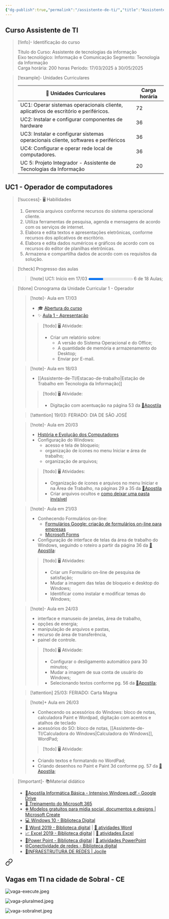 ```yaml
---
{"dg-publish":true,"permalink":"/assistente-de-ti/","title":"Assistente de TI","metatags":{"description":"Curso Assistente de tecnologias da informação"},"tags":["Aulas","Assistente-de-TI","Senac","curso"],"updated":"2025-03-26T10:57:44.644-03:00"}
---
```



## Curso Assistente de TI

> [!info]- Identificação do curso
> 
>  Título do Curso: Assistente de tecnologias da informação  
> Eixo tecnológico: Informação e Comunicação Segmento: Tecnologia da Informação  
> Carga horária: 200 horas
> Período: 17/03/2025 à 30/05/2025

> [!example]- Unidades Curriculares
> 
> |  📅 Unidades Curriculares                                                               | Carga horária |
> | ----------------------------------------------------------------------------------- | ------------- |
> | UC1: Operar sistemas operacionais cliente, aplicativos de escritório e periféricos. | 72            |
> | UC2: Instalar e configurar componentes de hardware                                  | 36            |
> | UC3: Instalar e configurar sistemas operacionais cliente, softwares e periféricos   | 36            |
> | UC4: Configurar e operar rede local de computadores.                                | 36            |
> | UC 5: Projeto Integrador - Assistente de Tecnologias da Informação                  | 20            |



## UC1 - Operador de computadores

> [!success]- 🖥️ Habilidades
> 1. Gerencia arquivos conforme recursos do sistema operacional cliente.
> 2. Utiliza ferramentas de pesquisa, agenda e mensagens de acordo com os serviços de internet.
> 3. Elabora e edita textos e apresentações eletrônicas, conforme recursos dos aplicativos de escritório.
> 4. Elabora e edita dados numéricos e gráficos de acordo com os recursos do editor de planilhas eletrônicas.
> 5. Armazena e compartilha dados de acordo com os requisitos da solução.

> [!check] Progresso das aulas
>
>>[!note] UC1: Início em 17/03 <progress value="6" max="18"></progress> 6 de 18 Aulas;

>[!done] Cronograma da Unidade Curricular 1 - Operador
>
>>[!note]- Aula em 17/03
>> - 🎓 [Abertura do curso](https://docs.google.com/presentation/d/12myN-OpLqppVuXahxOGlCTRJcd84ftr_/edit?usp=sharing&ouid=106055613390581376281&rtpof=true&sd=true)
>> - ✨ [Aula 1 - Apresentação](https://drive.google.com/file/d/1-6RPU-erktgeD7HxvyWlQguM4dIXTYuH/view?usp=sharing)
>>>[!todo] 🖥️ Atividade: 
>>> - Criar um relatório sobre:
>>>   - A versão do Sistema Operacional e do Office;
>>>   - A quantidade de memória e armazenamento do Desktop;
>>>   - Enviar por E-mail.
>
>>[!note]- Aula em 18/03
>> - [[Assistente-de-TI/Estacao-de-trabalho\|Estação de Trabalho em Tecnologia da Informação]]
>>>[!todo] 🖥️ Atividade: 
>>> - Digitação com acentuação na página 53 da [📑Apostila][apostila]
>
>>[!attention] 19/03: FERIADO: DIA DE SÃO JOSÉ
>
>>[!note]- Aula em 20/03
>> - [História e Evolução dos Computadores](https://www.todamateria.com.br/historia-e-evolucao-dos-computadores/)
>> - Configuração do Windows:
>>   - acesso e tela de bloqueio;
>>   - organização de ícones no menu Iniciar e área de trabalho;
>>   - organização de arquivos;
>>>[!todo] 🖥️ Atividades:
>>> - Organização de ícones e arquivos no menu Iniciar e na Área de Trabalho, na páginas 29 a 35 da [📑Apostila][apostila]
>>> - Criar arquivos ocultos e [como deixar uma pasta invisível](https://dti.unilab.edu.br/blog/2014/08/13/como-deixar-uma-pasta-invisivel/)
>
>>[!note]- Aula em 21/03
>> - Conhecendo Formulários on-line:
>>   - [Formulários Google: criação de formulários on-line para empresas](https://workspace.google.com/intl/pt-BR/lp/forms/?utm_source=google)
>>   - [Microsoft Forms](https://forms.office.com/Pages/DesignPageV2.aspx)
>> - Configuração de interface de telas da área de trabalho do Windows, seguindo o roteiro a partir da página 36 da [📑Apostila][apostila]:
>>>[!todo] 🖥️ Atividades:
>>> - Criar um Formulário on-line de pesquisa de satisfação;
>>> - Mudar a imagem das telas de bloqueio e desktop do Windows;
>>> - Identificar como instalar e modificar temas do Windows;
>
>>[!note]- Aula em 24/03
>>   - interface e manuseio de janelas, área de trabalho,
>>   - opções de energia;
>>   - manipulação de arquivos e pastas,
>>   - recurso de área de transferência,
>>   - painel de controle.
>>>[!todo] 🖥️ Atividade:
>>> - Configurar o desligamento automático para 30 minutos;
>>> - Mudar a imagem de sua conta de usuário do Windows;
>>> - Selecionando textos conforme pg. 56 da [📑Apostila][apostila];
>
>>[!attention] 25/03: FERIADO: Carta Magna
>
>>[!note]+ Aula em 26/03
>>   - Conhecendo os acessórios do Windows: bloco de notas, calculadora Paint e Wordpad, digitação com acentos e atalhos de teclado
>>   - acessórios do SO: bloco de notas, [[Assistente-de-TI/Calculadora do Windows\|Calculadora do Windows]], WordPad;
>>>[!todo] 🖥️ Atividade:
>>   - Criando textos e formatando no WordPad;
>>   - Criando desenhos no Paint e Paint 3d conforme pg. 57 da [📑Apostila][apostila];

> [!important]- 📚Material didático
> 
> - [📑Apostila Informática Básica - Intensivo Windows.pdf - Google Drive][apostila]
> - [📶 Treinamento do Microsoft 365](https://support.microsoft.com/pt-br/training)
> - [➕ Modelos gratuitos para mídia social, documentos e designs | Microsoft Create](https://create.microsoft.com/pt-br)
> - [💻 Windows 10 - Biblioteca Digital](https://bibliotecadigitalsenac.com.br/#/?contentInfo=2795)
> - [📄 Word 2019 - Biblioteca digital](https://bibliotecadigitalsenac.com.br/#/?contentInfo=2309) | [📄 atividades Word](https://www.editorasenacsp.com.br/informatica/word2019/atividades.zip)
> - [📈 Excel 2019 - Biblioteca digital](https://bibliotecadigitalsenac.com.br/#/busca?contentInfo=3130&term=excel) | [📄 atividades Excel](https://www.editorasenacsp.com.br/informatica/excel2019/planilhas.zip)
> - [📸Power Point - Biblioteca digital](https://bibliotecadigitalsenac.com.br/?from=busca%3FcontentInfo%3D2304%26term%3Dpowerpoint&page=12&section=0#/legacy/2304) | [📄 atividades PowerPoint](https://www.editorasenacsp.com.br/informatica/powerpoint2019/atividades.zip)
> - [🌐Conectividade de redes - Biblioteca digital](https://bibliotecadigitalsenac.com.br/?from=busca%3FcontentInfo%3D2932%26term%3Dredes#/legacy/epub/2932)
> - [📶INFRAESTRUTURA DE REDES | Jocile](https://jocile.github.io/aulas/categories/infraestrutura-de-redes/)


<div class="transclusion internal-embed is-loaded"><a class="markdown-embed-link" href="/vagas/#vagas-em-ti-na-cidade-de-sobral-ce" aria-label="Open link"><svg xmlns="http://www.w3.org/2000/svg" width="24" height="24" viewBox="0 0 24 24" fill="none" stroke="currentColor" stroke-width="2" stroke-linecap="round" stroke-linejoin="round" class="svg-icon lucide-link"><path d="M10 13a5 5 0 0 0 7.54.54l3-3a5 5 0 0 0-7.07-7.07l-1.72 1.71"></path><path d="M14 11a5 5 0 0 0-7.54-.54l-3 3a5 5 0 0 0 7.07 7.07l1.71-1.71"></path></svg></a><div class="markdown-embed">



## Vagas em TI na cidade de Sobral - CE

![vaga-execute.jpeg](/img/user/vaga-execute.jpeg)

![vaga-pluralmed.jpeg](/img/user/vaga-pluralmed.jpeg)

![vaga-sobralnet.jpeg](/img/user/vaga-sobralnet.jpeg)


</div></div>


[apostila]: https://drive.google.com/file/d/1HNT1is949xITALuJXT1dwaLCbYexrIGT/view?usp=sharing
